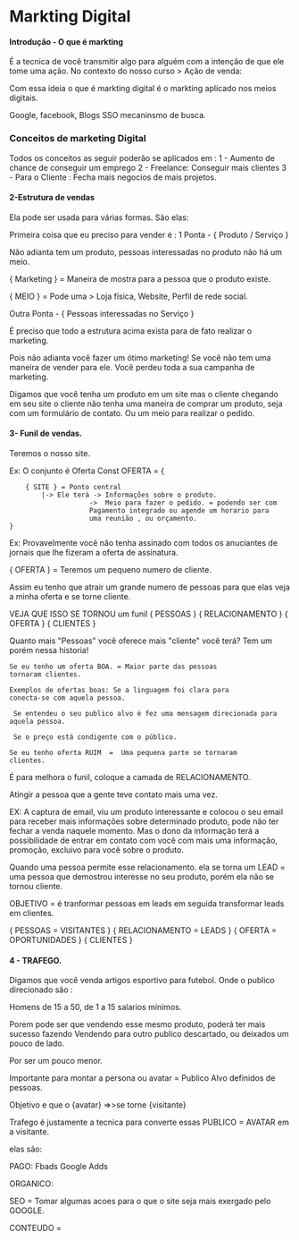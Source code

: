 # Markting Digital

#### Introdução - O que é markting 

É a tecnica de você transmitir algo para alguém
com a intenção de que ele tome uma ação.
No contexto do nosso curso > Ação de venda:

Com essa ideia o que é markting digital
é o markting aplicado nos meios digitais.

Google, facebook, Blogs
SSO mecaninsmo de busca.

### Conceitos de marketing Digital

Todos os conceitos as seguir poderão se aplicados em :
1 - Aumento de chance de conseguir um emprego
2 - Freelance: Conseguir mais clientes
3 - Para o Cliente : Fecha mais negocios de mais projetos.


#### 2-Estrutura de vendas 

Ela pode ser usada para várias formas.
São elas:

Primeira coisa que eu preciso para vender é :
1 Ponta - { Produto / Serviço } 

Não adianta tem um produto, pessoas interessadas
no produto não há um meio.

{ Marketing } = Maneira de mostra para a pessoa
que o produto existe.

{ MEIO } = Pode uma > Loja física, Website, Perfil de rede social.

Outra Ponta - { Pessoas interessadas no Serviço }


É preciso que todo a estrutura acima exista para
de fato realizar o marketing.

Pois não adianta você fazer um ótimo marketing!
Se você não tem uma maneira de vender para ele.
Você perdeu toda a sua campanha de marketing.

Digamos que você tenha um produto em um site
mas o cliente chegando em seu site o cliente não tenha 
uma maneira de comprar um produto, seja com um formulário de
contato. Ou um meio para realizar o pedido.

#### 3- Funil de vendas.

Teremos o nosso site.

Ex: O conjunto é Oferta 
        Const OFERTA = {

        { SITE } = Ponto central 
            |-> Ele terá -> Informações sobre o produto.
                        ->  Meio para fazer o pedido. = podendo ser com
                        Pagamento integrado ou agende um horario para
                        uma reunião , ou orçamento.
    }


Ex: Provavelmente você não tenha assinado com todos os 
anuciantes de jornais que lhe fizeram a oferta de assinatura.

{ OFERTA } = Teremos um pequeno numero de cliente.                   

Assim eu tenho que atrair um grande numero de 
pessoas para que elas veja a minha oferta e se torne cliente.

VEJA QUE ISSO SE TORNOU um funil 
{      PESSOAS     }
 { RELACIONAMENTO } 
   {   OFERTA   }
    { CLIENTES }


  Quanto mais "Pessoas" você oferece mais "cliente" você terá?
  Tem um porém nessa historia!

    Se eu tenho um oferta BOA. = Maior parte das pessoas
    tornaram clientes.

    Exemplos de ofertas boas: Se a linguagem foi clara para
    conecta-se com aquela pessoa.

     Se entendeu o seu publico alvo é fez uma mensagem direcionada para aquela pessoa.

     Se o preço está condigente com o público.

    Se eu tenho oferta RUIM  =  Uma pequena parte se tornaram 
    clientes.
        
É para melhora o funil, coloque a camada de RELACIONAMENTO.

Atingir a pessoa que a gente teve contato mais uma vez.

EX: A captura de email, viu um produto interessante e colocou o 
seu email para receber mais informações sobre determinado
produto, pode não ter fechar a venda naquele momento. Mas o
dono da informação terá a possibilidade de entrar em contato
com você com mais uma informação, promoção, excluivo para você sobre o produto.

Quando uma pessoa permite esse relacionamento. ela se torna um 
LEAD = uma pessoa que demostrou interesse no seu produto, porém
ela não se tornou cliente.

OBJETIVO = é tranformar pessoas em leads em seguida transformar
leads em clientes.

{      PESSOAS = VISITANTES      }
 {  RELACIONAMENTO = LEADS    } 
   {  OFERTA = OPORTUNIDADES }
    { CLIENTES }

#### 4 - TRAFEGO.

Digamos que você venda artigos esportivo
para futebol.
Onde o publico direcionado são :

  Homens de 15 a 50, de 1 a 15 salarios
  mínimos.

Porem pode ser que vendendo esse mesmo
produto, poderá ter mais sucesso fazendo
Vendendo para outro publico descartado, ou
deixados um pouco de lado.

Por ser um pouco menor.

  Importante para montar a persona ou avatar = 
  Publico Alvo definidos de pessoas.

  Objetivo e que o {avatar}  =>>se torne {visitante}


Trafego é justamente a tecnica para converte
essas PUBLICO = AVATAR em a visitante. 

elas são:

PAGO:
Fbads
Google Adds

ORGANICO:

SEO = Tomar algumas acoes para o que o site seja mais 
exergado pelo GOOGLE.

CONTEUDO = 

